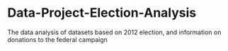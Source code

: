 # Data-Project-Election-Analysis
The data analysis of datasets based on 2012 election, and information on donations to the federal campaign
